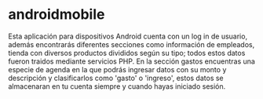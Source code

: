 # androidmobile
Esta aplicación para dispositivos Android cuenta con un log in de usuario, además encontrarás diferentes secciones como información de empleados, tienda con
diversos productos divididos según su tipo; todos estos datos fueron traidos mediante servicios PHP. En la sección gastos encuentras una especie de agenda en la que
podrás ingresar datos con su monto y descripción y clasificarlos como 'gasto' o 'ingreso', estos datos se almacenaran en tu cuenta siempre y cuando hayas iniciado sesión.
